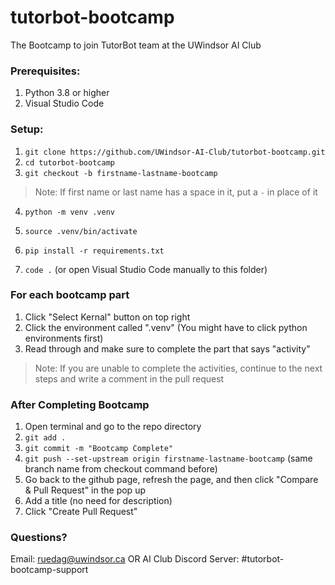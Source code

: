# tutorbot-bootcamp
The Bootcamp to join TutorBot team at the UWindsor AI Club

### Prerequisites:
1. Python 3.8 or higher
2. Visual Studio Code

### Setup:

1. `git clone https://github.com/UWindsor-AI-Club/tutorbot-bootcamp.git`
2. `cd tutorbot-bootcamp`
3. `git checkout -b firstname-lastname-bootcamp`

> Note: If first name or last name has a space in it, put a `-` in place of it

4. `python -m venv .venv`

5. `source .venv/bin/activate`

6. `pip install -r requirements.txt`

7. `code .` (or open Visual Studio Code manually to this folder)

### For each bootcamp part
1. Click "Select Kernal" button on top right
2. Click the environment called ".venv" (You might have to click python environments first)
3. Read through and make sure to complete the part that says "activity"

> Note: If you are unable to complete the activities, continue to the next steps and write a comment in the pull request

### After Completing Bootcamp
1. Open terminal and go to the repo directory
2. `git add .`
3. `git commit -m "Bootcamp Complete"`
4. `git push --set-upstream origin firstname-lastname-bootcamp` (same branch name from checkout command before)
5. Go back to the github page, refresh the page, and then click "Compare & Pull Request" in the pop up
6. Add a title (no need for description)
7. Click "Create Pull Request"

### Questions?
Email: ruedag@uwindsor.ca OR 
AI Club Discord Server: #tutorbot-bootcamp-support

